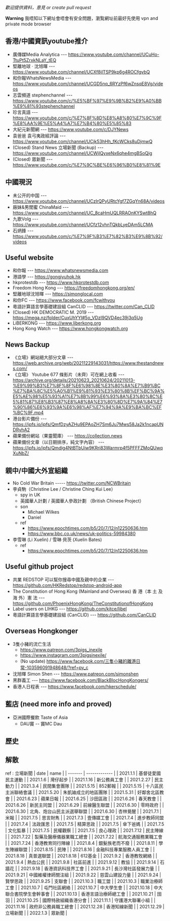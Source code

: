 *歡迎提供資料，意見 or create pull request*    

**Warning** 我唔知以下網址會唔會有安全問題，瀏覧網址前最好先使用 vpn and private mode browser    


香港/中國資訊youtube推介
----------
* 廣傳媒Media Analytica --- https://www.youtube.com/channel/UCuHo-TtuPt5ZrxkNLaY_tEQ
* 堅離地球 · 沈旭暉 --- https://www.youtube.com/channel/UCXf8jlTSP9kp6g4ROCfgvbQ
* 和你報WhatsNewsMedia --- https://www.youtube.com/channel/UCGD5nq_6RYzPf6wZnsqE8Vg/videos
* 志雲頻道 stephenchannel --- https://www.youtube.com/c/%E5%BF%97%E9%9B%B2%E9%A0%BB%E9%81%93stephenchannel
* 珍言真語 --- https://www.youtube.com/c/%E7%8F%8D%E8%A8%80%E7%9C%9F%E8%AA%9E%E5%A4%A7%E7%B4%80%E5%85%83
* 大紀元新聞網 --- https://www.youtube.com/c/DJYNews
* 袁爸爸 袁弓夷政經評論 --- https://www.youtube.com/channel/UCjk53hHh_fKcWCks8uDjmwQ
* (Closed) Stand News 立場新聞 (Backup) --- https://www.youtube.com/channel/UCWjIQyxeNx6qhe4mgBSoQig
* (Closed) 眾新聞 --- https://www.youtube.com/c/%E7%9C%BE%E6%96%B0%E8%81%9E


中國現況
--------------
* 未公开的中国 --- https://www.youtube.com/channel/UCzlrQPyURtcYgf7ZGqYn68A/videos
* 廠妹&男閨蜜 ChinaMaid --- https://www.youtube.com/channel/UC_8caHmUQLRRAOnKYSwt8hQ
* 九歌Volg ---  https://www.youtube.com/channel/UCfz12vhnTQkbLyeDAm5LCMA
* 石炳鋒 --- https://www.youtube.com/c/%E7%9F%B3%E7%82%B3%E9%8B%92/videos

Useful website
---------------------
* 和你報 --- https://www.whatsnewsmedia.com
* 港語學 --- https://gongjyuhok.hk
* hkprotestdb --- https://www.hkprotestdb.com
* Freedom Hong Kong --- https://freedomhongkong.org/en/
* 堅離地球沈旭暉 --- https://simonglocal.com
* 和你FC --- https://www.facebook.com/fcwithyou
* 粵語計算語言學基礎建設組 CanCLID --- https://twitter.com/Can_CLID
* (Closed) HK DEMOCRATIC M. 2019 --- https://mega.nz/folder/CuxUhYYI#5o_VDzI9QVD4ec39j3q5Ug
* LiBERKONG --- https://www.liberkong.org
* Hong Kong Watch --- https://www.hongkongwatch.org



News Backup
----------
* 《立場》網站絕大部分文章 --- https://web.archive.org/web/20211229143031/https://www.thestandnews.com/
* 《立場》 Youtube 677 條影片（未齊）可在網上收看  --- https://archive.org/details/20210623_20210624/20211013-%E9%99%B3%E7%8F%8F%E6%98%8E%E3%80%8A%E7%B9%BC%E7%BA%8C%E5%A0%B1%E9%81%93%E3%80%8B%EF%BC%9A%E5%AE%98%E5%93%A1%E7%8B%99%E6%93%8A%E3%80%8C%E5%81%87%E8%B3%87%E8%A8%8A%E3%80%8D%E7%9A%84%E7%90%86%E6%93%9A%E6%98%AF%E7%94%9A%E9%BA%BC%EF%BC%9F.mp4
* 港台影片備份 --- https://ipfs.io/ipfs/QmfDzyAZHu9EPAoZH7Sm6Ju7Mws58Ja2k1ncapUNDRyhA2
* 蘋果備份網站（果靈聞庫） --- https://collection.news
* 蘋果備份文章（以日期排序，純文字內容） --- https://ipfs.io/ipfs/Qmdig4NtBTbUiw9KRri83Warmrp4f5PFFFZMoQUwqXuNbZ/


親中/中國大外宣組織
-----------
* No Cold War Britain ----- https://twitter.com/NCWBritain
* 李貞駒（Christine Lee / Christine Ching Kui Lee）
   * spy in UK
   * 英國華人計劃 / 英國華人參政計劃 （British Chinese Project）
   * son
     * Michael Wilkes
     * Daniel
   * ref 
     * https://www.epochtimes.com/b5/20/7/12/n12250636.htm
     * https://www.bbc.co.uk/news/uk-politics-59984380
* 李雪琳 (Li Xuelin) / 雪琳·貝茨 (Xuelin Bates)
   * ref 
     * https://www.epochtimes.com/b5/20/7/12/n12250636.htm





Useful github project
--------------
* 共業 REDSTOP 可以幫你搜尋中國及親中的企業 --- https://github.com/HKRedstop/redstop-android-app
* The Constitution of Hong Kong (Mainland and Overseas) 香 港（本 土 及 海 外）憲 法
 --- https://github.com/PhoenixHongKong/TheConstitutionofHongKong
* Label users on LIHKG --- https://github.com/kitce/libel
* 粵語計算語言學基礎建設組 (CanCLID) --- https://github.com/CanCLID


Overseas Hongkonger
------------
* 3隻小豬的流亡生活
  * https://www.patreon.com/3pigs_inexile
  * https://www.instagram.com/3pigsinexile/
  * (No update) https://www.facebook.com/三隻小豬的離港日常-103596091948648/?ref=py_c
* 沈旭暉 Simon Shen --- https://www.patreon.com/simonshen
* 黑群義工 --- https://www.facebook.com/BlackBlocHongKongers/
* 香港人日程表 --- https://www.facebook.com/hkerschedule/


藍店 (need more info and proved)
----------------------------
* 亞洲國際餐飲 Taste of Asia
  * DAU竇 -- 竇MC Dau



歷史
----------

解散
------------
ref : 立場新聞
| date | name | 
| -------    | ------------- |
| 2021.1.1   | 基督徒愛國民主運動 |
| 2021.1.6   | 灣仔起步 |
| 2021.1.16  | 新公務員工會 |
| 2021.2.27  | 民主動力 |
| 2021.3.4   | 民間集會團隊 | 
| 2021.5.15  | 852郵報 | 
| 2021.5.15  | 十八區民主派聯絡會議 | 
| 2021.5.20  | 朱凱廸成立的地區團隊 | 
| 2021.5.31  | 好鄰舍北區教會 | 
| 2021.6.23  | 蘋果日報 | 
| 2021.6.25  | 沙田區政 | 
| 2021.6.26  | 春天教會 | 
| 2021.6.26  | 新民主同盟 | 
| 2021.6.29  | 前線醫生聯盟 | 
| 2021.6.30  | 零時政府 | 
| 2021.6.30  | 北角、炮台山民主派選舉聯盟 | 
| 2021.6.30  | 杏林覺醒 | 
| 2021.7.1   | 米報 | 
| 2021.7.5   | 思言財雋 | 
| 2021.7.3   | 壹傳媒工會 | 
| 2021.7.4   | 進步教師同盟 | 
| 2021.7.4   | 法政匯思 | 
| 2021.7.5   | 精算思政 | 
| 2021.7.5   | 傘下爸媽 | 
| 2021.7.5   | 文化監暴 | 
| 2021.7.5   | 民權觀察 | 
| 2021.7.5   | 良心理政 | 
| 2021.7.12  | 民主陣線 | 
| 2021.7.22  | 製藥及醫療儀器業職工總會 | 
| 2021.7.22  | 航海交通服務業職工會 | 
| 2021.7.24  | 香港教育同行陣線 | 
| 2021.8.4   | 銀髮族老而不廢 | 
| 2021.8.11  | 學生陣線聯盟 | 
| 2021.8.15  | 民陣 | 
| 2021.8.16  | 金融科技專業服務人員工會 | 
| 2021.8.18  | 真普選聯盟 | 
| 2021.8.18  | 612基金 | 
| 2021.9.2   | 香港教牧網絡 | 
| 2021.9.4   | 熱血公民 | 
| 2021.9.8   | 社區前進 | 
| 2021.9.12  | 教協 | 
| 2021.9.14  | 石牆花 | 
| 2021.9.18  | 香港資訊科技界工會 | 
| 2021.9.21  | 長沙灣社區發展力量 | 
| 2021.9.21  | 中國維權律師關注組 | 
| 2021.9.22  | 慈雲山建設力量 | 
| 2021.9.24  | 賢學思政 | 
| 2021.9.25  | 支聯會 | 
| 2021.10.3  | 職工盟 | 
| 2021.10.3  | 職業治療師工會 | 
| 2021.10.7  | 屯門社區網絡 | 
| 2021.10.7  | 中大學生會 | 
| 2021.10.18 | 中大聯合書院學生會幹事會 | 
| 2021.10.13 | 香港言語治療師總工會 | 
| 2021.10.21 | 囹羽 | 
| 2021.10.25 | 國際特赦組織香港分會 | 
| 2021.11.1  | 守護港大聯署小組 | 
| 2021.11.16 | 政府非公務員職工總會 | 
| 2021.12.28 | 香港知線新聞 | 
| 2021.12.29 | 立場新聞 | 
| 2022.1.3   | 眾新聞 |
